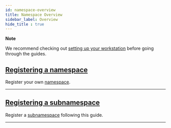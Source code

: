 ```yaml
---
id: namespace-overview
title: Namespace Overview
sidebar_label: Overview
hide_title : true
---
```


<div class=info>

**Note**

We recommend checking out [setting up your workstation][Workstation] before going through the guides.

</div>

## [Registering a namespace](./registering-a-namespace.md)

Register your own [namespace](../../built-in-features/namespace.md).

***

## [Registering a subnamespace](./registering-a-subnamespace.md)

Register a [subnamespace](../../built-in-features/namespace.md) following this guide.

***

[Workstation]: ../../getting-started/setting-up-workstation.md